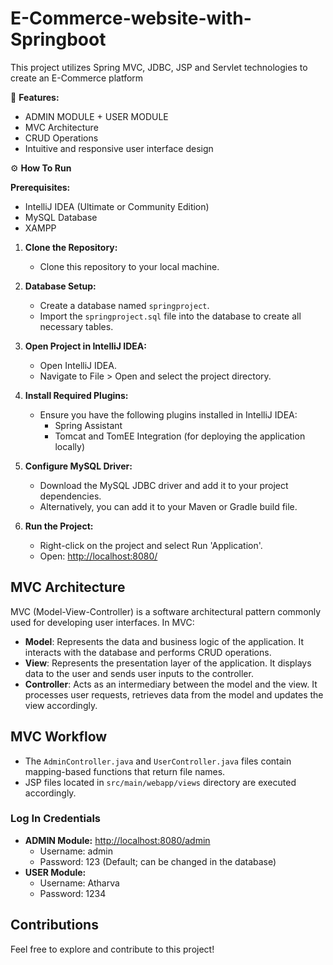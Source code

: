 # E-Commerce-website-with-Springboot

This project utilizes Spring MVC, JDBC, JSP and Servlet technologies to create an E-Commerce platform

📝 **Features:**
- ADMIN MODULE + USER MODULE
- MVC Architecture
- CRUD Operations
- Intuitive and responsive user interface design 


⚙️  **How To Run**

**Prerequisites:**
- IntelliJ IDEA (Ultimate or Community Edition)
- MySQL Database
- XAMPP

1. **Clone the Repository:**
   - Clone this repository to your local machine.

2. **Database Setup:**
   - Create a database named `springproject`.
   - Import the `springproject.sql` file into the database to create all necessary tables.

3. **Open Project in IntelliJ IDEA:**
   - Open IntelliJ IDEA.
   - Navigate to File > Open and select the project directory.

4. **Install Required Plugins:**
   - Ensure you have the following plugins installed in IntelliJ IDEA:
     - Spring Assistant
     - Tomcat and TomEE Integration (for deploying the application locally)

5. **Configure MySQL Driver:**
   - Download the MySQL JDBC driver and add it to your project dependencies.
   - Alternatively, you can add it to your Maven or Gradle build file.

6. **Run the Project:**
   - Right-click on the project and select Run 'Application'.
   - Open: [http://localhost:8080/](http://localhost:8080/)

## MVC Architecture

MVC (Model-View-Controller) is a software architectural pattern commonly used for developing user interfaces. In MVC:
- **Model**: Represents the data and business logic of the application. It interacts with the database and performs CRUD operations.
- **View**: Represents the presentation layer of the application. It displays data to the user and sends user inputs to the controller.
- **Controller**: Acts as an intermediary between the model and the view. It processes user requests, retrieves data from the model and updates the view accordingly.


## MVC Workflow
- The `AdminController.java` and `UserController.java` files contain mapping-based functions that return file names.
- JSP files located in `src/main/webapp/views` directory are executed accordingly.

### Log In Credentials
- **ADMIN Module:** [http://localhost:8080/admin](http://localhost:8080/admin)
  - Username: admin
  - Password: 123 (Default; can be changed in the database)
- **USER Module:**
  - Username: Atharva
  - Password: 1234

## Contributions 

Feel free to explore and contribute to this project!

